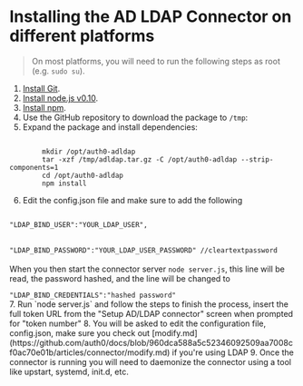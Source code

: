 # Installing the AD LDAP Connector on different platforms

> On most platforms, you will need to run the following steps as root (e.g. `sudo su`).

1.  [Install Git](https://git-scm.com/download/linux).
2.  [Install node.js v0.10](https://nodejs.org).
3.  [Install npm](http://blog.npmjs.org/post/85484771375/how-to-install-npm).
4.  Use the GitHub repository to download the package <a class="download-github" href=""></a> to `/tmp`: <br>
    <code class="curl-example"></code>
5.  Expand the package and install dependencies: <br>
<code>
        mkdir /opt/auth0-adldap
        tar -xzf /tmp/adldap.tar.gz -C /opt/auth0-adldap --strip-components=1
        cd /opt/auth0-adldap
        npm install
</code>

6.  Edit the config.json file and make sure to add the following <br>
<code>
"LDAP_BIND_USER":"YOUR_LDAP_USER",
</code>
<br>
<code>
"LDAP_BIND_PASSWORD":"YOUR_LDAP_USER_PASSWORD" //cleartextpassword
</code>
<br>
    When you then start the connector server <code>node server.js</code>, this line will be read, the password hashed, and the line will     be changed to
<br>
<code>
"LDAP_BIND_CREDENTIALS":"hashed password"
</code>
7.  Run `node server.js` and follow the steps to finish the process, insert the full token URL from the "Setup AD/LDAP connector" screen when prompted for "token number"
8.  You will be asked to edit the configuration file, config.json, make sure you check out [modify.md] (https://github.com/auth0/docs/blob/960dca588a5c52346092509aa7008cf0ac70e01b/articles/connector/modify.md) if you're using LDAP
9.  Once the connector is running you will need to daemonize the connector using a tool like upstart, systemd, init.d, etc.

<script type="text/javascript">
  $.getJSON('https://cdn.auth0.com/connector/windows/latest.json', function (data) {
    $('.download-github')
        .attr('href', 'https://github.com/auth0/ad-ldap-connector/releases/tag/v' + data.version)
        .text('adldap-' + data.version);

    $('.curl-example')
      .text('curl -Lo /tmp/adldap.tar.gz \\\n    https://github.com/auth0/ad-ldap-connector/archive/v' + data.version + '.tar.gz');
  })
</script>
